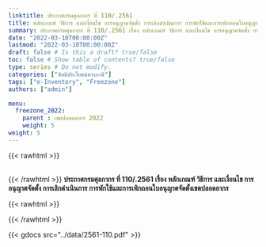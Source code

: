 ```yaml
---
linktitle: ประกาศกรมศุลกากร ที่ 110/.2561
title: หลักเกณฑ์ วิธีการ และเงื่อนไข การอนุญาตจัดตั้ง การเลิกดำเนินการ การพักใช้และการเพิกถอนใบอนุญาตจัดตั้งเขตปลอดอากร
summary: ประกาศกรมศุลกากร ที่ 110/.2561 เรื่อง หลักเกณฑ์ วิธีการ และเงื่อนไข การอนุญาตจัดตั้ง การเลิกดำเนินการ การพักใช้และการเพิกถอนใบอนุญาตจัดตั้งเขตปลอดอากร
date: "2022-03-10T00:00:00Z"
lastmod: "2022-03-10T00:00:00Z"
draft: false # Is this a draft? true/false
toc: false # Show table of contents? true/false
type: series # Do not modify.
categories: ["สิทธิประโยชน์ทางภาษี"]
tags: ["e-Inventory", "Freezone"]
authors: ["admin"]

menu:
  freezone_2022:
    parent : เขตปลอดอากร 2022
    weight: 5
weight: 5
---
```




{{< rawhtml >}}
<br>
<br>

{{< /rawhtml >}}
**ประกาศกรมศุลกากร ที่ 110/.2561 เรื่อง หลักเกณฑ์ วิธีการ และเงื่อนไข การอนุญาตจัดตั้ง การเลิกดำเนินการ การพักใช้และการเพิกถอนใบอนุญาตจัดตั้งเขตปลอดอากร**

{{< rawhtml >}}
<br>

{{< /rawhtml >}}

{{< gdocs src="../data/2561-110.pdf" >}}